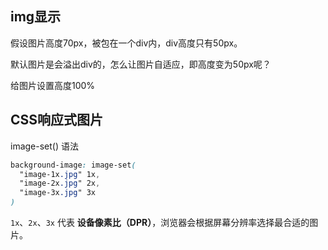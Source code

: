 ## img显示

假设图片高度70px，被包在一个div内，div高度只有50px。

默认图片是会溢出div的，怎么让图片自适应，即高度变为50px呢？

给图片设置高度100%



## CSS响应式图片

image-set() 语法

```css
background-image: image-set(
  "image-1x.jpg" 1x,
  "image-2x.jpg" 2x,
  "image-3x.jpg" 3x
)
```

`1x`、`2x`、`3x` 代表 **设备像素比（DPR）**，浏览器会根据屏幕分辨率选择最合适的图片。